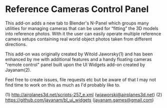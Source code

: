 # Reference Cameras Control Panel

This add-on adds a new tab to Blender's N-Panel which groups many utilities for managing cameras that can be used for “fitting” the 3D models into reference photos. With it the user can easily operate multiple reference camera setups containing real world object photos taken from different directions. 

This add-on was originally created by Witold Jaworsky(1) and has been enhanced by me with additional features and a handy floating cameras "remote control" panel built upon the UI Widgets add-on created by Jayanam(2). 

Feel free to create issues, file requests etc but be aware of that I may not find time to work on this as much as I'd probably like to. 

(1) http://airplanes3d.net/scripts-257_e.xml (wjaworski@airplanes3d.net)
(2) https://github.com/jayanam/bl_ui_widgets (jayanam.games@gmail.com)



